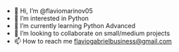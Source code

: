 - 👋 Hi, I’m @flaviomarinov05
- 👀 I’m interested in Python
- 🌱 I’m currently learning Python Advanced
- 💞️ I’m looking to collaborate on small/medium projects 
- 📫 How to reach me flaviogabrielbusiness@gmail.com

<!---
flaviomarinov05/flaviomarinov05 is a ✨ special ✨ repository because its `README.md` (this file) appears on your GitHub profile.
You can click the Preview link to take a look at your changes.
--->

